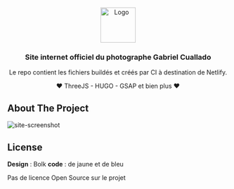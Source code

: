 <!-- PROJECT LOGO -->
<br />
<p align="center">
  <a href="https://github.com/github_username/repo_name">
    <img src="https://www.notion.so/image/https%3A%2F%2Fs3-us-west-2.amazonaws.com%2Fsecure.notion-static.com%2Ff4290c78-8fa3-43dd-88b0-48b3c3a2d54f%2FFAVICON.png?table=block&id=7881eef1-b1b0-40e8-9b47-6a3049c11847&width=250&userId=1fa28ab1-006e-40e3-9651-528ab6e2bf73&cache=v2" alt="Logo" width="80" height="80">
  </a>

  <h3 align="center">Site internet officiel du photographe Gabriel Cuallado</h3>
  <p align="center">Le repo contient les fichiers buildés et créés par CI à destination de Netlify.</p>
  <p align="center">❤️ ThreeJS - HUGO - GSAP et bien plus ❤️</p>
</p>



<!-- ABOUT THE PROJECT -->
## About The Project

![site-screenshot](https://media-exp1.licdn.com/dms/image/C4D2DAQHY7RLmkjl7Ag/profile-treasury-image-shrink_1280_1280/0/1611344143292?e=1612634400&v=beta&t=PKUwZrPdatVB3ftt_i9TSYdrRO7EvBz6SQ4kV03UwE8)



<!-- LICENSE -->
## License
**Design** : Bolk
**code** : de jaune et de bleu

Pas de licence Open Source sur le projet
